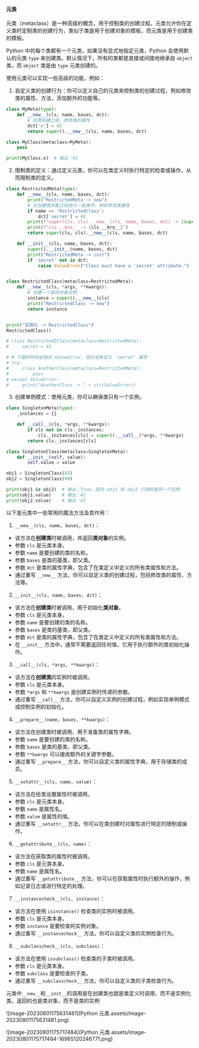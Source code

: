 #### 元类

元类（metaclass）是一种高级的概念，用于控制类的创建过程。元类允许你在定义类时定制类的创建行为，类似于类是用于创建对象的模板，而元类是用于创建类的模板。

Python 中的每个类都有一个元类，如果没有显式地指定元类，Python 会使用默认的元类 `type` 来创建类。默认情况下，所有的类都是直接或间接地继承自 `object` 类，而 `object` 类是由 `type` 元类创建的。

使用元类可以实现一些高级的功能，例如：

1. 自定义类的创建行为：你可以定义自己的元类来控制类的创建过程，例如修改类的属性、方法，添加额外的功能等。

  ```python
  class MyMeta(type):
      def __new__(cls, name, bases, dct):
          # 在类创建之前，修改类的属性
          dct['x'] = 42
          return super().__new__(cls, name, bases, dct)

  class MyClass(metaclass=MyMeta):
      pass

  print(MyClass.x)  # 输出：42
  ```



2. 限制类的定义：通过定义元类，你可以在类定义时执行特定的检查或操作，从而限制类的定义。

  ```python
  class RestrictedMeta(type):
      def __new__(cls, name, bases, dct):
          print("RestrictedMeta -> new")
          # 在创建类对象之前执行一些操作，例如修改类属性
          if name == 'RestrictedClass':
              dct['secret'] = 42
          print(f"super(cls, cls).__new__(cls, name, bases, dct) -> {super(cls, cls).__new__(cls, name, bases, dct)}")
          print(f"cls.__mro__ -> {cls.__mro__}")
          return super(cls, cls).__new__(cls, name, bases, dct)

      def __init__(cls, name, bases, dct):
          super().__init__(name, bases, dct)
          print("RestrictedMeta -> init")
          if 'secret' not in dct:
              raise ValueError("Class must have a 'secret' attribute.")


  class RestrictedClass(metaclass=RestrictedMeta):
      def __new__(cls, *args, **kwargs):
          # 创建一个新的对象实例
          instance = super().__new__(cls)
          print("RestrictedClass -> new")
          return instance


  print("实例化 -> RestrictedClass")
  RestrictedClass()

  # class Restricted2Class(metaclass=RestrictedMeta):
  #     secret = 43

  # # 下面的代码会抛出 ValueError，因为没有定义 'secret' 属性
  # try:
  #     class AnotherClass(metaclass=RestrictedMeta):
  #         pass
  # except ValueError:
  #     print("AnotherClass -> " + str(ValueError))

  ```



3. 创建单例模式：使用元类，你可以确保类只有一个实例。

  ```python
  class SingletonMeta(type):
      _instances = {}

      def __call__(cls, *args, **kwargs):
          if cls not in cls._instances:
              cls._instances[cls] = super().__call__(*args, **kwargs)
          return cls._instances[cls]

  class SingletonClass(metaclass=SingletonMeta):
      def __init__(self, value):
          self.value = value

  obj1 = SingletonClass(42)
  obj2 = SingletonClass(99)

  print(obj1 is obj2)  # 输出：True，因为 obj1 和 obj2 引用的是同一个实例
  print(obj1.value)    # 输出：42
  print(obj2.value)    # 输出：42
  ```



以下是元类中一些常用的魔法方法及其作用：

1. `__new__(cls, name, bases, dct)`：

  - 该方法在**创建类**时被调用，并返回**类对象**的实例。
  - 参数 `cls` 是元类本身。
  - 参数 `name` 是要创建的类的名称。
  - 参数 `bases` 是类的基类，即父类。
  - 参数 `dct` 是类的属性字典，包含了在类定义中定义的所有类属性和方法。
  - 通过重写 `__new__` 方法，你可以自定义类的创建过程，包括修改类的属性、方法等。

2. `__init__(cls, name, bases, dct)`：

  - 该方法在**创建类**时被调用，用于初始化**类对象**。
  - 参数 `cls` 是元类本身。
  - 参数 `name` 是要创建的类的名称。
  - 参数 `bases` 是类的基类，即父类。
  - 参数 `dct` 是类的属性字典，包含了在类定义中定义的所有类属性和方法。
  - 在 `__init__` 方法中，通常不需要返回任何值，它用于执行额外的类初始化操作。

3. `__call__(cls, *args, **kwargs)`：

  - 该方法在**创建类**的实例时被调用。
  - 参数 `cls` 是元类本身。
  - 参数 `*args` 和 `**kwargs` 是创建实例时传递的参数。
  - 通过重写 `__call__` 方法，你可以自定义实例的创建过程，例如实现单例模式或控制实例的初始化。

4. `__prepare__(name, bases, **kwargs)`：

  - 该方法在创建类时被调用，用于准备类的属性字典。
  - 参数 `name` 是要创建的类的名称。
  - 参数 `bases` 是类的基类，即父类。
  - 参数 `**kwargs` 可以接收额外的关键字参数。
  - 通过重写 `__prepare__` 方法，你可以自定义类的属性字典，用于存储类的成员。

5. `__setattr__(cls, name, value)`：

  - 该方法在给类设置属性时被调用。
  - 参数 `cls` 是元类本身。
  - 参数 `name` 是属性名。
  - 参数 `value` 是属性的值。
  - 通过重写 `__setattr__` 方法，你可以在类创建时对属性进行特定的限制或操作。

6. `__getattribute__(cls, name)`：

  - 该方法在获取类的属性时被调用。
  - 参数 `cls` 是元类本身。
  - 参数 `name` 是属性名。
  - 通过重写 `__getattribute__` 方法，你可以在获取属性时执行额外的操作，例如记录日志或进行特定的处理。

7. `__instancecheck__(cls, instance)`：

  - 该方法在使用 `isinstance()` 检查类的实例时被调用。
  - 参数 `cls` 是元类本身。
  - 参数 `instance` 是要检查的实例对象。
  - 通过重写 `__instancecheck__` 方法，你可以自定义类的实例检查行为。

8. `__subclasscheck__(cls, subclass)`：

  - 该方法在使用 `issubclass()` 检查类的子类时被调用。
  - 参数 `cls` 是元类本身。
  - 参数 `subclass` 是要检查的子类。
  - 通过重写 `__subclasscheck__` 方法，你可以自定义类的子类检查行为。

元类中`__new__`和`__init__`的调用是在创建类也就是类定义时调用，而不是实例化类，返回的也是类对象，而不是类的实例

![image-20230801175631481](Python 元类.assets/image-20230801175631481.png)

![image-20230801175717484](Python 元类.assets/image-20230801175717484-16965120246771.png)